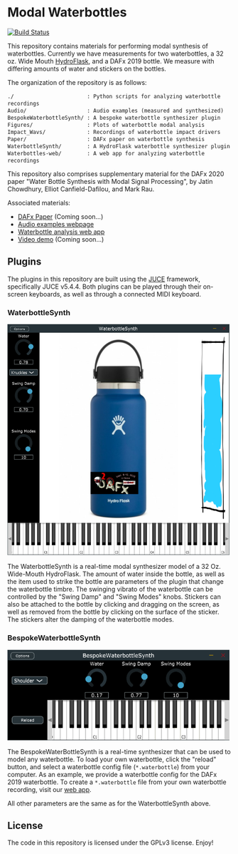 # Modal Waterbottles

[![Build Status](https://travis-ci.com/jatinchowdhury18/modal-waterbottles.svg?token=Ub9niJrqG1Br1qaaxp7E&branch=master)](https://travis-ci.com/jatinchowdhury18/modal-waterbottles)

This repository contains materials for performing modal synthesis of 
waterbottles. Currently we have measurements for two waterbottles,
a 32 oz. Wide Mouth [HydroFlask](https://www.hydroflask.com/32-oz-wide-mouth/color,cobalt,a,92,o,53), and a DAFx 2019 bottle.
We measure with differing amounts of water and stickers on the bottles.

The organization of the repository is as follows:

    ./                       : Python scripts for analyzing waterbottle recordings
    Audio/                   : Audio examples (measured and synthesized)
    BespokeWaterbottleSynth/ : A bespoke waterbottle synthesizer plugin
    Figures/                 : Plots of waterbottle modal analysis
    Impact_Wavs/             : Recordings of waterbottle impact drivers
    Paper/                   : DAFx paper on waterbottle synthesis
    WaterbottleSynth/        : A HydroFlask waterbottle synthesizer plugin
    Waterbottles-web/        : A web app for analyzing waterbottle recordings

This repository also comprises supplementary material for the DAFx 2020
paper "Water Bottle Synthesis with Modal Signal Processing", by Jatin
Chowdhury, Elliot Canfield-Dafilou, and Mark Rau.

Associated materials:
- [DAFx Paper]() (Coming soon...)
- [Audio examples webpage](https://ccrma.stanford.edu/~jatin/Waterbottles/)
- [Waterbottle analysis web app](http://ccrmawaterbottles.pythonanywhere.com/)
- [Video demo]() (Coming soon...)

## Plugins

The plugins in this repository are built using the
[JUCE](https://github.com/WeAreROLI/JUCE) framework, specifically JUCE
v5.4.4. Both plugins can be played through their on-screen keyboards,
as well as through a connected MIDI keyboard.

### WaterbottleSynth

<img src="https://raw.githubusercontent.com/jatinchowdhury18/modal-waterbottles/master/Figures/WaterbottleSynthPlugin.PNG" alt="Pic" width="500">

The WaterbottleSynth is a real-time modal synthesizer model of a 32 Oz.
Wide-Mouth HydroFlask. The amount of water inside the bottle, as well as
the item used to strike the bottle are parameters of the plugin that
change the waterbottle timbre. The swinging vibrato of the waterbottle
can be controlled by the "Swing Damp" and "Swing Modes" knobs. Stickers 
can also be attached to the bottle by clicking and dragging on the screen, 
as well as removed from the bottle by clicking on the surface of the 
sticker. The stickers alter the damping of the waterbottle modes.

### BespokeWaterbottleSynth

<img src="https://raw.githubusercontent.com/jatinchowdhury18/modal-waterbottles/master/Figures/BespokeWaterbottleSynthPlugin.PNG" alt="Pic" width="500">

The BespokeWaterBottleSynth is a real-time synthesizer that can be used
to model any waterbottle. To load your own waterbottle, click the "reload"
button, and select a waterbottle config file (`*.waterbottle`) from your 
computer. As an example, we provide a waterbottle config for the DAFx 2019
waterbottle. To create a `*.waterbottle` file from your own waterbottle 
recording, visit our [web app](ccrmawaterbottles.pythonanywhere.com).

All other parameters are the same as for the WaterbottleSynth above.

## License

The code in this repository is licensed under the GPLv3 license. Enjoy!
